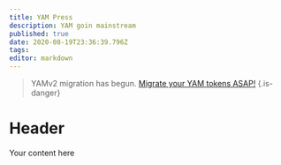 ```yaml
---
title: YAM Press
description: YAM goin mainstream
published: true
date: 2020-08-19T23:36:39.796Z
tags: 
editor: markdown
---
```



> YAMv2 migration has begun.  [Migrate your YAM tokens ASAP!](/migration)
{.is-danger}

# Header
Your content here